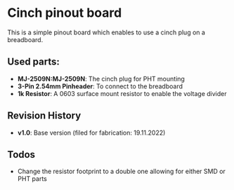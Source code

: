 # Cinch pinout board

This is a simple pinout board which enables to use a cinch plug on a breadboard.

## Used parts:

- **MJ-2509N:MJ-2509N**: The cinch plug for PHT mounting
- **3-Pin 2.54mm Pinheader**: To connect to the breadboard
- **1k Resistor**: A 0603 surface mount resistor to enable the voltage divider


## Revision History

- **v1.0**: Base version (filed for fabrication: 19.11.2022)

## Todos

- Change the resistor footprint to a double one allowing for either SMD or PHT parts 